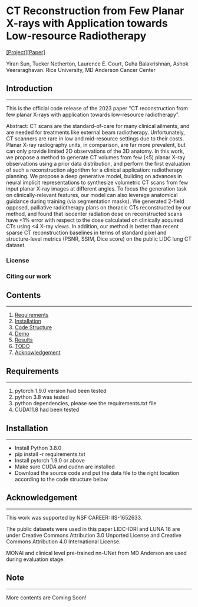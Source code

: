 # CT Reconstruction from Few Planar X-rays with Application towards Low-resource Radiotherapy
[\[Project\]](https://www.google.com/)[\[Paper\]](https://www.google.com/)

Yiran Sun, Tucker Netherton, Laurence E. Court, Guha Balakrishnan, Ashok Veeraraghavan.
Rice University, MD Anderson Cancer Center

## Introduction
-----

This is the official code release of the 2023 paper "CT reconstruction from few planar X-rays with application towards low-resource radiotherapy".

Abstract: CT scans are the standard-of-care for many clinical ailments, and are needed for treatments like external beam radiotherapy. Unfortunately, CT scanners are rare in low and mid-resource settings due to their costs. Planar X-ray radiography units, in comparison, are far more prevalent, but can only provide limited 2D observations of the 3D anatomy. In this work, we propose a method to generate CT volumes from few (<5) planar X-ray observations using a prior data distribution, and perform the first evaluation of such a reconstruction algorithm for a clinical application: radiotherapy planning. We propose a deep generative model, building on advances in neural implicit representations to synthesize volumetric CT scans from few input planar X-ray images at different angles. To focus the generation task on clinically-relevant features, our model can also leverage anatomical guidance during training (via segmentation masks). We generated 2-field opposed, palliative radiotherapy plans on thoracic CTs reconstructed by our method, and found that isocenter radiation dose on reconstructed scans have <1% error with respect to the dose calculated on clinically acquired CTs using <4 X-ray views. In addition, our method is better than recent sparse CT reconstruction baselines in terms of standard pixel and structure-level metrics (PSNR, SSIM, Dice score) on the public LIDC lung CT dataset.


### License

### Citing our work


## Contents
----
1. [Requirements](#Requirements)
2. [Installation](#Installation)
3. [Code Structure](#Structure)
4. [Demo](#Demo)
5. [Results](#Results)
6. [TODO](#TODO)
7. [Acknowledgement](#Acknowledgement)

## Requirements
----
1. pytorch 1.9.0 version had been tested 
2. python 3.8 was tested
3. python dependencies, please see the requirements.txt file
4. CUDA11.8 had been tested

## Installation
----
- Install Python 3.8.0
- pip install -r requirements.txt
- Install pytorch 1.9.0 or above
- Make sure CUDA and cudnn are installed
- Download the source code and put the data file to the right location according to the code structure below

## Acknowledgement
----
This work was supported by NSF CAREER: IIS-1652633.

The public datasets were used in this paper LIDC-IDRI and LUNA 16 are under Creative Commons Attribution 3.0 Unported License and Creative Commons Attribution 4.0 International License.

MONAI and clinical level pre-trained nn-UNet from MD Anderson are used during evaluation stage.

## Note
----
More contents are Coming Soon!
